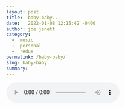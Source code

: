 ```yaml
---
layout: post
title:  baby baby...
date:   2022-01-08 12:15:42 -0400
author: joe jenett
category:
  -  music
  -  personal
  -  redux
permalink: /baby-baby/
slug: baby-baby
summary:
---
```

<audio controls="controls"><source src="../wp-content/uploads/2020/06/babybaby_take1.mp3" type="audio/mp3" /></audio>  

<a href="https://brid.gy/publish/twitter"></a>
<data class="p-bridgy-omit-link" value="false"></data>